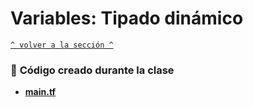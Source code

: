 # Variables: Tipado dinámico 

[`^ volver a la sección ^`](../)
### :page_facing_up: **Código creado durante la clase**
- [**main.tf**](./main.tf)

